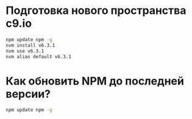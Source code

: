 Подготовка нового пространства c9.io
=====================================
```bash
npm update npm -g
nvm install v6.3.1
nvm use v6.3.1
nvm alias default v6.3.1
```

Как обновить NPM до последней версии?
=====================================
```bash
npm update npm -g
```
